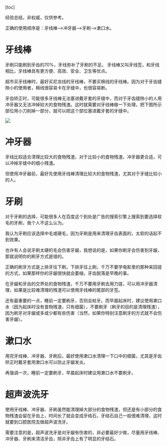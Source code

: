 [toc]

经验总结，非权威，仅供参考。

正确的使用顺序是：牙线棒-->冲牙器-->牙刷-->漱口水。

# 牙线棒

牙刷只能刷到牙齿的70%，牙线弥补了牙刷的不足。 牙线棒又叫牙线签，和牙线相比，牙线棒具有更方便、高效、安全、卫生等优点。

超市买牙线棒时，最好买尼龙线的牙线棒，不要买棉线的牙线棒。因为对于牙齿缝隙小的使用者，棉线很容易卡在牙缝中，也很容易断。

牙齿矫正时，可能很多牙线棒无法塞进戴牙套的牙缝中，而对于牙齿缝隙小的人用冲牙器又无法冲掉较大的食物残渣。这时就需要对牙线棒做一下处理，把下图所示部位用小刀削掉一部分，就可以把这个部位塞进戴牙套的牙缝中。

![](http://chenxiaosong.com/pictures/dental-floss.PNG)


# 冲牙器

牙线比较适合清理比较大的食物残渣，对于比较小的食物残渣，冲牙器更合适，可以冲掉牙缝中的细小残渣。

但使用冲牙器前，最好先使用牙线棒清理比较大的食物残渣，尤其对于牙缝比较小的人。

# 牙刷

对于牙刷的选择，可能很多人在百度这个到处是广告的搜索引擎上搜索到要选择软毛的牙刷，我个人不这么认为。

我认为牙刷应该选择中毛或硬毛，因为牙刷是用来清理牙齿表面的，太软的话起不到效果。

也许有人会说牙刷太硬的毛会伤害牙龈，我想说的是，如果你刷牙会伤害到牙龈，那就说明你的刷牙方式是错的。

正确的刷牙方式是上排牙往下刷，下排牙往上刷，千万不要学电影里的那种来回搓的方式，如果那样你的牙龈很快就会萎缩，牙齿脱落是早晚的事。

在牙龈和牙齿的交界处的食物残渣，千万不要用牙刷去用力搓，可以用冲牙器清理，如果是比较难清理的残渣可以使用牙线棒的尾部的牙签。

还有最重要的一点，睡前一定要刷牙，否则会蛀牙。而早晨起床时，建议使用漱口水（因为起床时没有食物残渣，只有细菌），不要刷牙（刷牙的目的是清理残渣），因为刷牙对牙龈或多或少都有些伤害（当然，如果你特别注意刷牙的方式就不会伤害牙龈）。

# 漱口水

用完牙线棒、冲牙器、牙刷后，最好使用漱口水清理一下口中的细菌，尤其是牙齿矫正时戴牙套用漱口水可以防止牙龈发炎。

再强调一次，睡前一定要刷牙，早晨起床时建议用漱口水不要刷牙。

# 超声波洗牙

使用牙线棒、冲牙器、牙刷虽然能清理掉大部分的食物残渣，但还是有小部分的食物残渣会留在牙齿上，时间长了就会变成牙结石，牙结石自己一般很难清理，这时就要到口腔医院去做超声波洗牙。

需要注意的是，超声波洗牙是对牙龈有伤害的，非必要最好少做，尽量用牙线棒、冲牙器、牙刷来清洁牙齿，除非牙齿上有了明显的牙结石。


